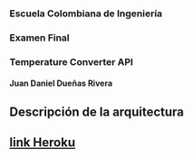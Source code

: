 ### Escuela Colombiana de Ingeniería
### Examen Final
### Temperature Converter API

#### Juan Daniel Dueñas Rivera


## Descripción de la arquitectura




## [link Heroku](https://lab7-arsw.herokuapp.com/)